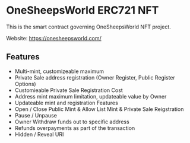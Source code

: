 # OneSheepsWorld ERC721 NFT

This is the smart contract governing OneSheepsWorld NFT project.

Website: https://onesheepsworld.com/

## Features
- Multi-mint, customizeable maximum
- Private Sale address registration (Owner Register, Public Register Options)
- Customieable Private Sale Registration Cost
- Address mint maximum limitation, updateable value by Owner
- Updateable mint and registration Features
- Open / Close Public Mint & Allow List Mint & Private Sale Reigstration
- Pause / Unpause
- Owner Withdraw funds out to specific address
- Refunds overpayments as part of the transaction
- Hidden / Reveal URI